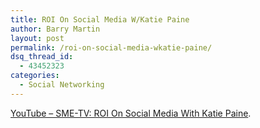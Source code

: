 ```yaml
---
title: ROI On Social Media W/Katie Paine
author: Barry Martin
layout: post
permalink: /roi-on-social-media-wkatie-paine/
dsq_thread_id:
  - 43452323
categories:
  - Social Networking
---
```

[YouTube &#8211; SME-TV: ROI On Social Media With Katie Paine][1].

 [1]: http://www.youtube.com/watch?v=8_L63lZavT8
